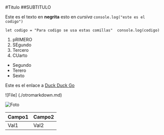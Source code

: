 #Titulo
##SUBTITULO

Este es el texto en **negrita** esto en *cursiva* `console.log("este es el codigo")`

`
let codigo = "Para codigo se usa estas comillas" 
console.log(codigo)
`


1. pRIMERO
2. SEgundo
3. Tercero
4. CUarto

- Segundo
- Terero
- Sexto

Este es el enlace a [Duck Duck Go](https://duckduckgo.com)

![File] (./otromarkdown.md)

![Foto](/home/jordumchu/Escriptori/Despliege/P1-6/P1-6IntroduccionMarkdown/image.png)

|Campo1 | Campo2 |
|-------|--------|
|Val1 | Val2 |
